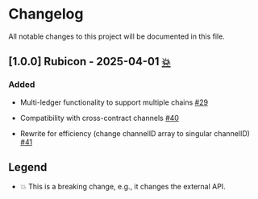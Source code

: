 # Changelog
All notable changes to this project will be documented in this file.

## [1.0.0] Rubicon - 2025-04-01 [:boom:]
### Added

* Multi-ledger functionality to support multiple chains [#29]

* Compatibility with cross-contract channels [#40]

* Rewrite for efficiency (change channelID array to singular channelID) [#41]

[#29]:(https://github.com/hyperledger-labs/perun-eth-contracts/pull/29)
[#40]:(https://github.com/hyperledger-labs/perun-eth-contracts/pull/40)
[#41]:(https://github.com/hyperledger-labs/perun-eth-contracts/pull/41)

## Legend
- <span id="breaking">:boom:</span> This is a breaking change, e.g., it changes the external API.

[:boom:]: #breaking
